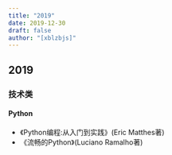 ```yaml
---
title: "2019"
date: 2019-12-30
draft: false
author: "[xblzbjs]"
---
```


## 2019
### 技术类

#### Python
- 《Python编程:从入门到实践》(Eric Matthes著)
- 《流畅的Python》(Luciano Ramalho著)